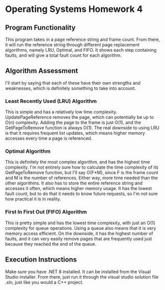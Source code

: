 # Operating Systems Homework 4

## Program Functionality
This program takes in a page reference string and frame count. From there, it will run the reference string
through different page replacement algorithms, namely LRU, Optimal, and FIFO. It shows each step containing faults,
and will give a total fault count for each algorithm.

## Algorithm Assessment
I'll start by saying that each of these have their own strengths and weaknesses, which is definitely something
to take into account.
### Least Recently Used (LRU) Algorithm
This is simple and has a relatively low time complexity. UpdatePageReference removes the page, which can potentially be up to O(n) complexity.
Adding the page to the frame is just O(1), and the GetPageToRemove function is always O(1). The real downside to using LRU is that it
requires frequent list updates, which means higher memory accesses every time a page is referenced.
### Optimal Algorithm
This is definitely the most complex algorithm, and has the highest time complexity. I'm not entirely sure how to calculate the time complexity
of its GetPageToRemove function, but I'll say O(F*M), since F is the frame count and M is the number of references. Either way, more time
needed than the other algorithms. It also has to store the entire reference string and accesses it often, which means higher memory usage.
It has the lowest fault count, but to do that it needs to know future requests, so I'm not sure how practical it is in reality.
### First In First Out (FIFO) Algorithm
This is pretty simple and has the lowest time complexity, with just an O(1) complexity for queue operations. Using a queue also means
that it is very memory access efficient. On the downside, it has the highest number of faults, and it can very easily remove pages that
are frequently used just because they reached the end of the queue.

## Execution Instructions
Make sure you have .NET 8 installed. It can be installed from the Visual Studio installer. From there, just run it through the visual studio
solution file .sln, just like you would a C++ project.